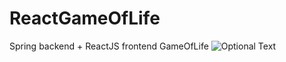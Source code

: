# ReactGameOfLife
Spring backend + ReactJS frontend GameOfLife
![Optional Text](../master/gol-screenshot.jpg)

